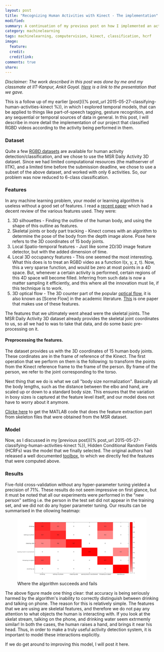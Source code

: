 ```yaml
---
layout: post
title: "Recognizing Human Activities with Kinect - The implementation"
modified:
summary: A continuation of my previous post on how I implemented an activity recognition system using a Kinect.
category: machinelearning
tags: machinelearning, computervision, kinect, classification, hcrf
image:
  feature: 
  credit: 
  creditlink: 
comments: true
share: 
---
```

*Disclaimer: The work described in this post was done by me and my classmate at IIT-Kanpur, Ankit Goyal. [Here](/assets/activity-classification.pdf) is a link to the presentation that we gave.*

This is a follow up of my earlier [post]({% post_url 2015-05-27-classifying-human-activities-kinect %}), in which I explored
temporal models, that can be applied to things like part-of-speech tagging, gesture recognition, and any sequential 
or temporal sources of data in general. In this post, I will describe in more detail the implementation of our
project that classified RGBD videos according to the activity being performed in them.


### Dataset
Quite a few [RGBD datasets](http://research.microsoft.com/en-us/um/people/zliu/ActionRecoRsrc/) 
are available for human activity detection/classification, and we chose to use the 
MSR Daily Activity 3D dataset. Since we had limited computational resources (the mathserver of IITK),
and a limited time before the submission deadline, we chose to use a subset of the above dataset, 
and worked with only 6 activities. So, our problem was now reduced to 6-class classification.

### Features
In any machine learning problem, your model or learning algorithm is useless without a good set of
features. I read a [recent paper](http://www.sciencedirect.com/science/article/pii/S0167865514001299) which
had a decent review of the various features used. They were:

1. 3D silhouettes - Finding the outline of the human body, and using the shape of this outline as features.
2. Skeletal joints or body part tracking - Kinect comes with an algorithm to determine the pose of the body
from the depth image alone. Pose here refers to the 3D coordinates of 15 body joints. 
3. Local Spatio-temporal features - Just like some 2D/3D image feature detector, but with the added dimension of time.
4. Local 3D occupancy features - This one seemed the most interesting. What this does is to treat an RGBD video as
a function I(x, y, z, t). Now, this a very sparse function, and would be zero at most points in a 4D space. But, 
whenever a certain activity is performed, certain regions of this 4D space will become filled. Inferring from 
such data is now a matter sampling it efficiently, and this where all the innovation must lie, if this technique 
is to work.
5. 3D optical flow - The 3D counter part of the popular [optical flow](http://en.wikipedia.org/wiki/Optical_flow), 
it is also known as [Scene Flow] in the academic literature. [This](http://www.sciencedirect.com/science/article/pii/S1077314210001748) 
is one paper that makes use of these features.

The features that we ultimately went ahead were the skeletal joints. The MSR Daily Activity 3D dataset already provides
the skeletal joint coordinates to us, so all we had to was to take that data, and do some basic pre-processing on it.

#### Preprocessing the features.

The dataset provides us with the 3D coordinates of 15 human body joints. These cordinates are in the frame of reference of the Kinect.
The first operation that we perform on them is the following: to transform the points from the Kinect reference frame to the frame
of the person. By frame of the person, we refer to the joint corresponding to the torso.

Next thing that we do is what we call "body size normalization". Basically all the body lengths, such as the distance between the elbo and 
hand, are scaled up or down to a standard body size. This ensures that the variation in bosy sizes is captured at the feature level itself,
and our model does not have to worry about it anymore. 

[Clicke here](https://gist.github.com/avisingh599/73ac41db59d87115c99e) to get the MATLAB code that does the feature extraction part from skeleton files that were obtained from the MSR dataset. 

### Model

Now, as I discussed in my [previous post]({% post_url 2015-05-27-classifying-human-activities-kinect %}), Hidden Conditional
Random Fields (HCRFs) was the model that we finally selected. The original authors had released a well documented 
[toolbox](http://sourceforge.net/projects/hcrf/), to which we directly fed the features that were computed above.

### Results
Five-fold cross-validation without any hyper-parameter tuning yielded a precision of 71%. These results do not seem impressive
on first glance, but it must be noted that all our experiments were performed in the "new person" setting i.e. the person in the
test set did not appear in the training set, and we did not do any hyper parameter tuning. Our results can be summarised in the 
ollowing heatmap:

<figure>
	<img src="/images/kinect_activity/heatmap.bmp">
	<figcaption>Where the algorithm succeeds and fails</figcaption>
</figure>

The above figure made one thing clear: that accuracy is being seriously harmed by the algorithm's inability
to correctly distinguish between drinking and talking on phone. The reason for this is relatively simple. 
The features that we are using are skeletal features, and therefore we do not pay any attention to what
objects the human is interacting with. If you look at the skelat stream, talking on the phone, and drinking
water seem extrmemly similar! In both the cases, the human raises a hand, and brings it near his head. 
Thus, in order to make a truly useful activity detection system, it is important to model these interactions
explicitly. 

If we do get around to improving this model, I will post it here. 


